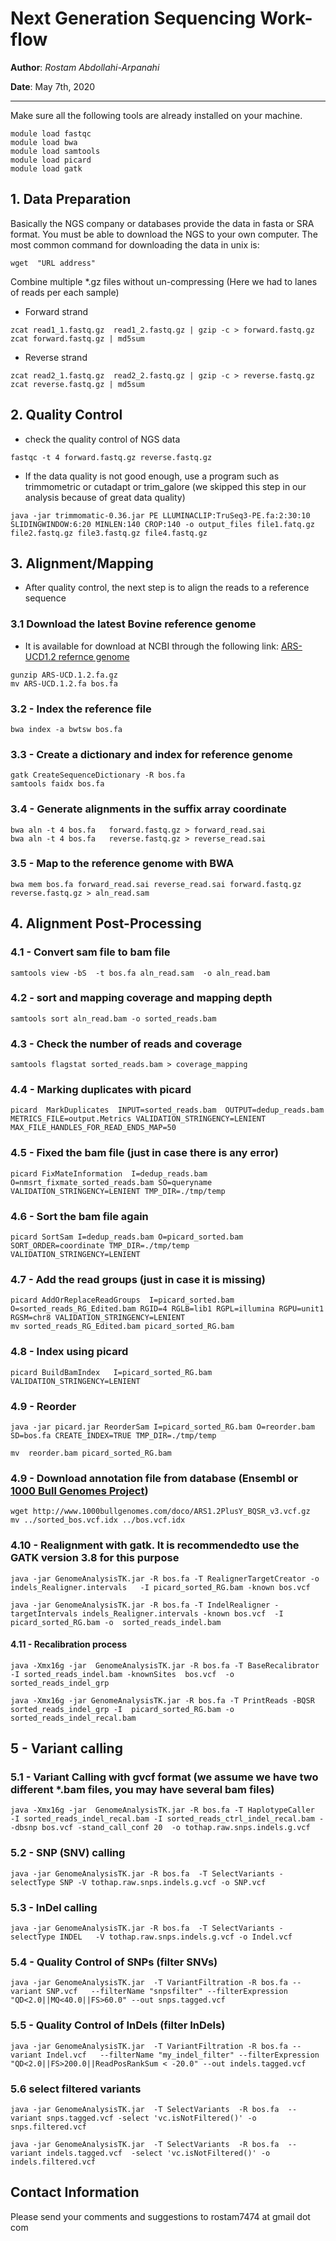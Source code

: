 # Next Generation Sequencing Work-flow

**Author**: *Rostam Abdollahi-Arpanahi*

**Date**: May 7th, 2020

-------------------

Make sure all the following tools are already installed on your machine.

```
module load fastqc
module load bwa
module load samtools
module load picard
module load gatk
```

## 1. Data Preparation

Basically the NGS company or databases provide the data in fasta or SRA format. You must be able to download the NGS to your own computer. The most common command for downloading the data in unix is:

```
wget  "URL address"
```



Combine multiple *.gz files without un-compressing (Here we had to lanes of reads per each sample)

- Forward strand

```
zcat read1_1.fastq.gz  read1_2.fastq.gz | gzip -c > forward.fastq.gz
zcat forward.fastq.gz | md5sum
```

- Reverse strand

```
zcat read2_1.fastq.gz  read2_2.fastq.gz | gzip -c > reverse.fastq.gz
zcat reverse.fastq.gz | md5sum
```

##  2. Quality Control       ##
- check the quality control of NGS data

```
fastqc -t 4 forward.fastq.gz reverse.fastq.gz
```

- If the data quality is not good enough, use a program such as trimmometric or cutadapt or trim_galore (we skipped this step in our analysis because of great data quality)

```
java -jar trimmomatic-0.36.jar PE LLUMINACLIP:TruSeq3-PE.fa:2:30:10 SLIDINGWINDOW:6:20 MINLEN:140 CROP:140 -o output_files file1.fatq.gz file2.fastq.gz file3.fastq.gz file4.fastq.gz
```

##  3. Alignment/Mapping     ##


- After quality control, the next step is to align the reads to a reference sequence

### 3.1 Download the latest Bovine reference genome
- It is available for download at NCBI through the following link: [ARS-UCD1.2 refernce genome](https://www.animalgenome.org/repository/cattle/ARS-UCD1.2_HISAT2Index/ARS-UCD.1.2.fa.gz)

```
gunzip ARS-UCD.1.2.fa.gz
mv ARS-UCD.1.2.fa bos.fa
```

### 3.2 - Index the reference file
```
bwa index -a bwtsw bos.fa
```

### 3.3 - Create a dictionary and index for reference genome
```
gatk CreateSequenceDictionary -R bos.fa
samtools faidx bos.fa
```

### 3.4 - Generate alignments in the suffix array coordinate
```
bwa aln -t 4 bos.fa   forward.fastq.gz > forward_read.sai
bwa aln -t 4 bos.fa   reverse.fastq.gz > reverse_read.sai
```

### 3.5 -  Map to the reference genome with BWA

```
bwa mem bos.fa forward_read.sai reverse_read.sai forward.fastq.gz  reverse.fastq.gz > aln_read.sam
```

##  4. Alignment Post-Processing       ##
###  4.1 - Convert sam file to bam file

```
samtools view -bS  -t bos.fa aln_read.sam  -o aln_read.bam
```

### 4.2 - sort and mapping coverage and mapping depth
```
samtools sort aln_read.bam -o sorted_reads.bam
```

### 4.3 - Check the number of reads and coverage
```
samtools flagstat sorted_reads.bam > coverage_mapping
```

### 4.4 -  Marking duplicates with picard

```
picard  MarkDuplicates  INPUT=sorted_reads.bam  OUTPUT=dedup_reads.bam METRICS_FILE=output.Metrics VALIDATION_STRINGENCY=LENIENT  MAX_FILE_HANDLES_FOR_READ_ENDS_MAP=50
```

### 4.5 - Fixed the bam file (just in case there is any error)

```
picard FixMateInformation  I=dedup_reads.bam  O=nmsrt_fixmate_sorted_reads.bam SO=queryname VALIDATION_STRINGENCY=LENIENT TMP_DIR=./tmp/temp
```

### 4.6 - Sort the bam file again
```
picard SortSam I=dedup_reads.bam O=picard_sorted.bam SORT_ORDER=coordinate TMP_DIR=./tmp/temp  VALIDATION_STRINGENCY=LENIENT
```

### 4.7 - Add the read groups (just in case it is missing)
```
picard AddOrReplaceReadGroups  I=picard_sorted.bam  O=sorted_reads_RG_Edited.bam RGID=4 RGLB=lib1 RGPL=illumina RGPU=unit1 RGSM=chr8 VALIDATION_STRINGENCY=LENIENT
mv sorted_reads_RG_Edited.bam picard_sorted_RG.bam
```

### 4.8 - Index using picard
```
picard BuildBamIndex   I=picard_sorted_RG.bam  VALIDATION_STRINGENCY=LENIENT
```

### 4.9 - Reorder
```
java -jar picard.jar ReorderSam I=picard_sorted_RG.bam O=reorder.bam SD=bos.fa CREATE_INDEX=TRUE TMP_DIR=./tmp/temp

mv  reorder.bam picard_sorted_RG.bam
```


### 4.9 - Download annotation file from database (Ensembl or [1000 Bull Genomes Project](http://www.1000bullgenomes.com/))
```
wget http://www.1000bullgenomes.com/doco/ARS1.2PlusY_BQSR_v3.vcf.gz
mv ../sorted_bos.vcf.idx ../bos.vcf.idx
```


### 4.10 - Realignment with gatk. It is recommendedto use the GATK version 3.8 for this purpose

```
java -jar GenomeAnalysisTK.jar -R bos.fa -T RealignerTargetCreator -o indels_Realigner.intervals   -I picard_sorted_RG.bam -known bos.vcf

java -jar GenomeAnalysisTK.jar -R bos.fa -T IndelRealigner -targetIntervals indels_Realigner.intervals -known bos.vcf  -I picard_sorted_RG.bam -o  sorted_reads_indel.bam
```

#### 4.11 - Recalibration process

```
java -Xmx16g -jar  GenomeAnalysisTK.jar -R bos.fa -T BaseRecalibrator  -I sorted_reads_indel.bam -knownSites  bos.vcf  -o sorted_reads_indel_grp

java -Xmx16g -jar GenomeAnalysisTK.jar -R bos.fa -T PrintReads -BQSR sorted_reads_indel_grp -I  picard_sorted_RG.bam -o sorted_reads_indel_recal.bam 
```



##  5 - Variant calling       	##

### 5.1 - Variant Calling with gvcf format (we assume we have two different *.bam files, you may have several bam files)

```
java -Xmx16g -jar  GenomeAnalysisTK.jar -R bos.fa -T HaplotypeCaller  -I sorted_reads_indel_recal.bam -I sorted_reads_ctrl_indel_recal.bam --dbsnp bos.vcf -stand_call_conf 20  -o tothap.raw.snps.indels.g.vcf
```

### 5.2 - SNP (SNV) calling

```
java -jar GenomeAnalysisTK.jar -R bos.fa  -T SelectVariants -selectType SNP -V tothap.raw.snps.indels.g.vcf -o SNP.vcf
```

### 5.3 - InDel calling
```
java -jar GenomeAnalysisTK.jar -R bos.fa  -T SelectVariants -selectType INDEL   -V tothap.raw.snps.indels.g.vcf -o Indel.vcf
```

### 5.4 - Quality Control of SNPs (filter SNVs)

```
java -jar GenomeAnalysisTK.jar  -T VariantFiltration -R bos.fa --variant SNP.vcf   --filterName "snpsfilter" --filterExpression "QD<2.0||MQ<40.0||FS>60.0" --out snps.tagged.vcf 
```

### 5.5 - Quality Control of InDels (filter InDels)
```
java -jar GenomeAnalysisTK.jar  -T VariantFiltration -R bos.fa --variant Indel.vcf   --filterName "my_indel_filter" --filterExpression "QD<2.0||FS>200.0||ReadPosRankSum < -20.0" --out indels.tagged.vcf
```

### 5.6 select filtered variants

```
java -jar GenomeAnalysisTK.jar  -T SelectVariants  -R bos.fa  --variant snps.tagged.vcf -select 'vc.isNotFiltered()' -o snps.filtered.vcf

java -jar GenomeAnalysisTK.jar  -T SelectVariants  -R bos.fa  --variant indels.tagged.vcf  -select 'vc.isNotFiltered()' -o indels.filtered.vcf
```

## Contact Information

Please send your comments and suggestions to rostam7474 at gmail dot com